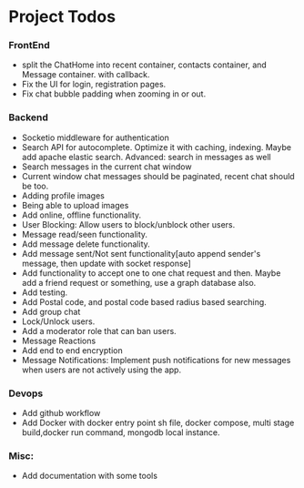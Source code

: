 # Project Todos

### FrontEnd
- split the ChatHome into recent container, contacts container, and Message container. with callback.
- Fix the UI for login, registration pages.
- Fix chat bubble padding when zooming in or out.

### Backend
- Socketio middleware for authentication
- Search API for autocomplete. Optimize it with caching, indexing. Maybe add apache elastic search. Advanced: search in messages as well
- Search messages in the current chat window
- Current window chat messages should be paginated, recent chat should be too.
- Adding profile images
- Being able to upload images
- Add online, offline functionality.
- User Blocking: Allow users to block/unblock other users.
- Message read/seen functionality.
- Add message delete functionality.
- Add message sent/Not sent functionality[auto append sender's message, then update with socket response]
- Add functionality to accept one to one chat request and then. Maybe add a friend request or something, use a graph database also.
- Add testing.
- Add Postal code, and postal code based radius based searching.
- Add group chat
- Lock/Unlock users.
- Add a moderator role that can ban users.
- Message Reactions
- Add end to end encryption
- Message Notifications: Implement push notifications for new messages when users are not actively using the app.

### Devops
- Add github workflow
- Add Docker with docker entry point sh file, docker compose, multi stage build,docker run command, mongodb local instance.

### Misc:
- Add documentation with some tools